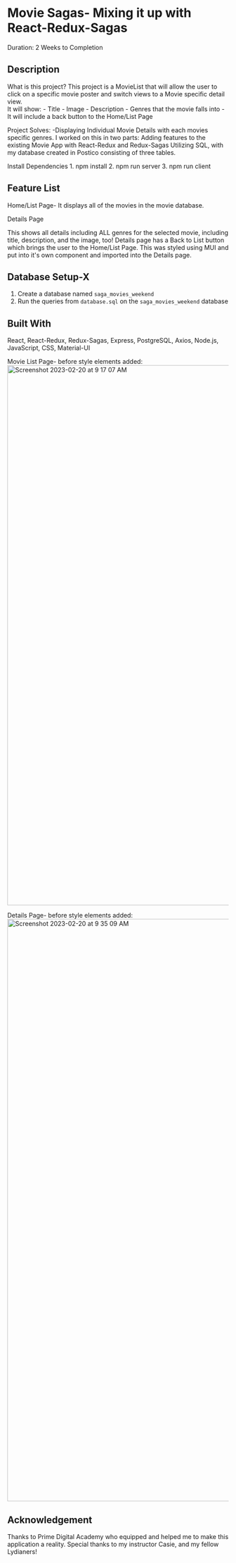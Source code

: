 # Movie Sagas- Mixing it up with React-Redux-Sagas

Duration: 2 Weeks to Completion

## Description

What is this project?
This project is a MovieList that will allow the user to click on a specific movie poster and switch views to a Movie specific detail view.  
It will show:
    - Title
    - Image
    - Description
    - Genres that the movie falls into
    - It will include a back button to the Home/List Page



Project Solves:
    -Displaying Individual Movie Details with each movies specific genres. I worked on this in two parts: 
        Adding features to the existing Movie App with React-Redux and Redux-Sagas
        Utilizing SQL, with my database created in Postico consisting of three tables.
       
Install Dependencies
    1. npm install
    2. npm run server
    3. npm run client

## Feature List

Home/List Page- It displays all of the movies in the movie database.

Details Page

This shows all details including ALL genres for the selected movie, including title, description, and the image, too!
Details page has a Back to List button which brings the user to the Home/List Page.  This was styled using MUI and put into it's own component and imported into the Details page.


## Database Setup-X

1. Create a database named `saga_movies_weekend`
2. Run the queries from `database.sql` on the `saga_movies_weekend` database

## Built With

React, React-Redux, Redux-Sagas, Express, PostgreSQL, Axios, Node.js, JavaScript, CSS, Material-UI


Movie List Page- before style elements added:
<img width="1228" alt="Screenshot 2023-02-20 at 9 17 07 AM" src="https://user-images.githubusercontent.com/106710145/220153306-fc606d7e-a0da-4665-adb1-da91c0ad6b3b.png">

Details Page- before style elements added:
<img width="1324" alt="Screenshot 2023-02-20 at 9 35 09 AM" src="https://user-images.githubusercontent.com/106710145/220153401-a0e6eed8-ac80-4dd2-bdfe-04be3fb2cd2c.png">


## Acknowledgement
Thanks to Prime Digital Academy who equipped and helped me to make this application a reality. Special thanks to my instructor Casie, and my fellow Lydianers!

